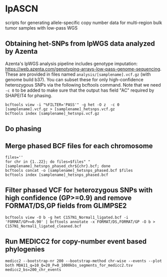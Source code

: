 # lpASCN
scripts for generating allele-specific copy number data for multi-region bulk tumor samples with low-pass WGS

## Obtaining het-SNPs from lpWGS data analyzed by Azenta
Azenta's lpWGS analysis pipeline includes genotype imputation: https://web.azenta.com/genotyping-arrays-low-pass-genome-sequencing. These are provided in files named `analysis/[samplename].vcf.gz` (with genome build b37). You can subset these for only high-confidence heterozygous SNPs via the following bcftools command. Note that we need `-c 0` to be added to make sure that the output has field "AC" required by SHAPEIT4 for phasing.

```
bcftools view -i "%FILTER='PASS'" -g het -O z  -c 0 [samplename].vcf.gz > [samplename]_hetsnps.vcf.gz
bcftools index [samplename]_hetsnps.vcf.gz
```

## Do phasing

## Merge phased BCF files for each chromosome

```
files=''
for chr in {1..22}; do files=$files" "[samplename]_hetsnps_phased_chr${chr}.bcf; done
bcftools concat -o [samplename]_hetsnps_phased.bcf $files
bcftools index [samplename]_hetsnps_phased.bcf
```

## Filter phased VCF for heterozygous SNPs with high confidence (GP>=0.9) and remove FORMAT/DS,GP fields from GLIMPSE2
```
bcftools view -O b -g het C157N1_Normal1_ligated.bcf -i 'FORMAT/GP>=0.90' | bcftools annotate -x FORMAT/DS,FORMAT/GP -O b > C157N1_Normal1_ligated_cleaned.bcf
```

## Run MEDICC2 for copy-number event based phylogenies

```
medicc2 --bootstrap-nr 200 --bootstrap-method chr-wise --events --plot both MDA11_q=10_Q=20_P=0_1000kbs_segments_for_medicc2.tsv medicc2_bs=200_chr_events
```
